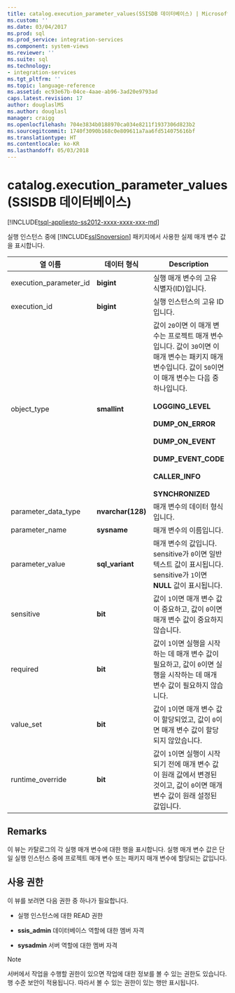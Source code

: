 ```yaml
---
title: catalog.execution_parameter_values(SSISDB 데이터베이스) | Microsoft Docs
ms.custom: ''
ms.date: 03/04/2017
ms.prod: sql
ms.prod_service: integration-services
ms.component: system-views
ms.reviewer: ''
ms.suite: sql
ms.technology:
- integration-services
ms.tgt_pltfrm: ''
ms.topic: language-reference
ms.assetid: ec93e67b-04ce-4aae-ab96-3ad20e9793ad
caps.latest.revision: 17
author: douglaslMS
ms.author: douglasl
manager: craigg
ms.openlocfilehash: 704e3834b0188970ca034e8211f1937306d823b2
ms.sourcegitcommit: 1740f3090b168c0e809611a7aa6fd514075616bf
ms.translationtype: HT
ms.contentlocale: ko-KR
ms.lasthandoff: 05/03/2018
---
```

# <a name="catalogexecutionparametervalues-ssisdb-database"></a>catalog.execution_parameter_values(SSISDB 데이터베이스)
[!INCLUDE[tsql-appliesto-ss2012-xxxx-xxxx-xxx-md](../../includes/tsql-appliesto-ss2012-xxxx-xxxx-xxx-md.md)]

  실행 인스턴스 중에 [!INCLUDE[ssISnoversion](../../includes/ssisnoversion-md.md)] 패키지에서 사용한 실제 매개 변수 값을 표시합니다.  
  
|열 이름|데이터 형식|Description|  
|-----------------|---------------|-----------------|  
|execution_parameter_id|**bigint**|실행 매개 변수의 고유 식별자(ID)입니다.|  
|execution_id|**bigint**|실행 인스턴스의 고유 ID입니다.|  
|object_type|**smallint**|값이 `20`이면 이 매개 변수는 프로젝트 매개 변수입니다. 값이 `30`이면 이 매개 변수는 패키지 매개 변수입니다. 값이 `50`이면 이 매개 변수는 다음 중 하나입니다.<br /><br /> **LOGGING_LEVEL**<br /><br /> **DUMP_ON_ERROR**<br /><br /> **DUMP_ON_EVENT**<br /><br /> **DUMP_EVENT_CODE**<br /><br /> **CALLER_INFO**<br /><br /> **SYNCHRONIZED**|  
|parameter_data_type|**nvarchar(128)**|매개 변수의 데이터 형식입니다.|  
|parameter_name|**sysname**|매개 변수의 이름입니다.|  
|parameter_value|**sql_variant**|매개 변수의 값입니다. sensitive가 `0`이면 일반 텍스트 값이 표시됩니다. sensitive가 `1`이면 **NULL** 값이 표시됩니다.|  
|sensitive|**bit**|값이 `1`이면 매개 변수 값이 중요하고, 값이 `0`이면 매개 변수 값이 중요하지 않습니다.|  
|required|**bit**|값이 `1`이면 실행을 시작하는 데 매개 변수 값이 필요하고, 값이 `0`이면 실행을 시작하는 데 매개 변수 값이 필요하지 않습니다.|  
|value_set|**bit**|값이 `1`이면 매개 변수 값이 할당되었고, 값이 `0`이면 매개 변수 값이 할당되지 않았습니다.|  
|runtime_override|**bit**|값이 `1`이면 실행이 시작되기 전에 매개 변수 값이 원래 값에서 변경된 것이고, 값이 `0`이면 매개 변수 값이 원래 설정된 값입니다.|  
  
## <a name="remarks"></a>Remarks  
 이 뷰는 카탈로그의 각 실행 매개 변수에 대한 행을 표시합니다. 실행 매개 변수 값은 단일 실행 인스턴스 중에 프로젝트 매개 변수 또는 패키지 매개 변수에 할당되는 값입니다.  
  
## <a name="permissions"></a>사용 권한  
 이 뷰를 보려면 다음 권한 중 하나가 필요합니다.  
  
-   실행 인스턴스에 대한 READ 권한  
  
-   **ssis_admin** 데이터베이스 역할에 대한 멤버 자격  
  
-   **sysadmin** 서버 역할에 대한 멤버 자격  
  
> [!NOTE]  
>  서버에서 작업을 수행할 권한이 있으면 작업에 대한 정보를 볼 수 있는 권한도 있습니다. 행 수준 보안이 적용됩니다. 따라서 볼 수 있는 권한이 있는 행만 표시됩니다.  
  
  
